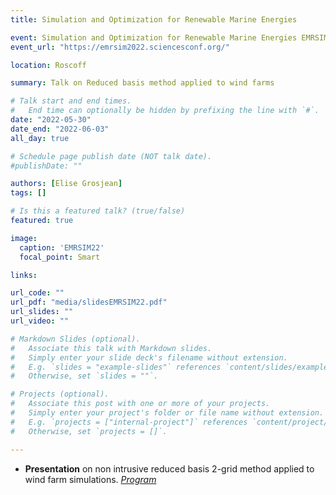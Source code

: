 ```yaml
---
title: Simulation and Optimization for Renewable Marine Energies 

event: Simulation and Optimization for Renewable Marine Energies EMRSIM22 
event_url: "https://emrsim2022.sciencesconf.org/"

location: Roscoff

summary: Talk on Reduced basis method applied to wind farms

# Talk start and end times.
#   End time can optionally be hidden by prefixing the line with `#`.
date: "2022-05-30"
date_end: "2022-06-03"
all_day: true

# Schedule page publish date (NOT talk date).
#publishDate: ""

authors: [Elise Grosjean]
tags: []

# Is this a featured talk? (true/false)
featured: true

image:
  caption: 'EMRSIM22'
  focal_point: Smart

links:

url_code: ""
url_pdf: "media/slidesEMRSIM22.pdf"
url_slides: ""
url_video: ""

# Markdown Slides (optional).
#   Associate this talk with Markdown slides.
#   Simply enter your slide deck's filename without extension.
#   E.g. `slides = "example-slides"` references `content/slides/example-slides.md`.
#   Otherwise, set `slides = ""`.

# Projects (optional).
#   Associate this post with one or more of your projects.
#   Simply enter your project's folder or file name without extension.
#   E.g. `projects = ["internal-project"]` references `content/project/deep-learning/index.md`.
#   Otherwise, set `projects = []`.

---
```


- **Presentation** on non intrusive reduced basis 2-grid method applied to wind farm simulations. 
[*Program*](https://emrsim2022.sciencesconf.org/data/Abstract.pdf)